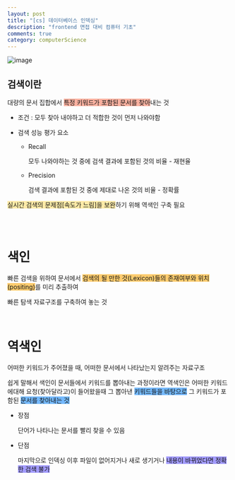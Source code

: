 ```yaml
---
layout: post
title: "[cs] 데이터베이스 인덱싱"
description: "frontend 면접 대비 컴퓨터 기초"
comments: true
category: computerScience
---
```


![image](https://user-images.githubusercontent.com/49581472/107919819-42773280-6faf-11eb-98c6-6012f73be449.png)

## 검색이란

대량의 문서 집합에서 <span style="background-color:#fab1a0;">특정 키워드가 포함된 문서를 찾아</span>내는 것

- 조건 : 모두 찾아 내야하고 더 적합한 것이 먼저 나와야함
- 검색 성능 평가 요소

  - Recall

    모두 나와야하는 것 중에 검색 결과에 포함된 것의 비율 - 재현율

  - Precision

    검색 결과에 포함된 것 중에 제대로 나온 것의 비율 - 정확률

<span style="background-color:#ffeaa7;">실시간 검색의 문제점[속도가 느림]을 보완</span>하기 위해 역색인 구축 필요

<br/><br/>

# 색인

빠른 검색을 위하여 문서에서 <span style="background-color:#fdcb6e;">검색의 될 만한 것(Lexicon)들의 존재여부와 위치(positing)</span>를 미리 추출하여

빠른 탐색 자료구조를 구축하여 놓는 것

<br/>

# 역색인

어떠한 키워드가 주어졌을 때, 어떠한 문서에서 나타났는지 알려주는 자료구조

쉽게 말해서 색인이 문서들에서 키워드를 뽑아내는 과정이라면 역색인은 어떠한 키워드에대해 요청(찾아달라고)이 들어왔을때 그 뽑아낸 <span style="background-color:#74b9ff;">키워드들을 바탕으로</span> 그 키워드가 포함된 <span style="background-color:#74b9ff;">문서를 찾아내는 것</span>

- 장점

  단어가 나타나는 문서를 빨리 찾을 수 있음

- 단점

  마지막으로 인덱싱 이후 파일이 없어지거나 새로 생기거나 <span style="background-color:#a29bfe;">내용이 바뀌었다면 정확한 검색 불가</span>
